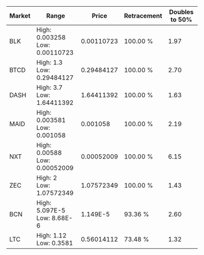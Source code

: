 | Market | Range | Price| Retracement | Doubles to 50% |
| --- | --- | --- | --- | --- |
| BLK | High: 0.003258<br />Low: 0.00110723 | 0.00110723 | 100.00 % | 1.97 |
| BTCD | High: 1.3<br />Low: 0.29484127 | 0.29484127 | 100.00 % | 2.70 |
| DASH | High: 3.7<br />Low: 1.64411392 | 1.64411392 | 100.00 % | 1.63 |
| MAID | High: 0.003581<br />Low: 0.001058 | 0.001058 | 100.00 % | 2.19 |
| NXT | High: 0.00588<br />Low: 0.00052009 | 0.00052009 | 100.00 % | 6.15 |
| ZEC | High: 2<br />Low: 1.07572349 | 1.07572349 | 100.00 % | 1.43 |
| BCN | High: 5.097E-5<br />Low: 8.68E-6 | 1.149E-5 | 93.36 % | 2.60 |
| LTC | High: 1.12<br />Low: 0.3581 | 0.56014112 | 73.48 % | 1.32 |

